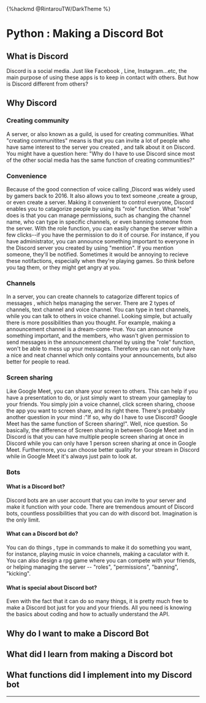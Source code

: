 {%hackmd @RintarouTW/DarkTheme %}
# Python : Making a Discord Bot
## **What** is Discord
Discord is a social media. Just like Facebook , Line, Instagram...etc, the main purpose of using these apps is to keep in contact with others. But how is Discord different from others?

## **Why** Discord

### Creating community

A server, or also known as a guild, is used for creating communities. What "creating communitites" means is that you can invite a lot of people who have same interest to the server you created , and talk about it on Discord. 
You might have a question here: "Why do I have to use Discord since most of the other social media has the same function of creating communities?"

### Convenience
Because of the good connection of voice calling ,Discord was widely used by gamers back to 2016. It also allows you to text someone ,create a group, or even create a server. Making it convenient to control everyone, Discord enables you to catagorize people by using its "role" function. What "role" does is that you can manage permissions, such as changing the channel name, who can type in specific channels, or even banning someone from the server. With the role function, you can easily change the server within a few clicks--if you have the permission to do it of course. For instance, if you have administrator, you can announce something important to everyone in the Discord server you created by using "mention". If you mention someone, they'll be notified. Sometimes it would be annoying to recieve these notifactions, especially when they're playing games. So think before you tag them, or they might get angry at you.

### Channels
In a server, you can create channels to catagorize different topics of messages , which helps managing the server. There are 2 types of channels, text channel and voice channel. You can type in text channels, while you can talk to others in voice channel. Looking simple, but actually there is more possibilities than you thought.
For example, making a announcement channel is a dream-come-true. You can announce something important, and the members, who wasn't given permission to send messages in the announcement channel by using the "role" function, won't be able to mess up your messages. Therefore you can not only have a nice and neat channel which only contains your announcements, but also better for people to read.

### Screen sharing
Like Google Meet, you can share your screen to others. This can help if you have a presentation to do, or just simply want to stream your gameplay to your friends. You simply join a voice channel, click screen sharing, choose the app you want to screen share, and its right there. 
There's probably another question in your mind :"If so, why do I have to use Discord? Google Meet has the same function of Screen sharing!". Well, nice question. 
So basically, the difference of Screen sharing in between Google Meet and in Discord is that you can have multiple people screen sharing at once in Discord while you can only have 1 person screen sharing at once in Google Meet. Furthermore, you can choose better quality for your stream in Discord while in Google Meet it's always just pain to look at.

### Bots

#### What is a Discord bot?
Discord bots are an user account that you can invite to your server and make it function with your code.
There are tremendous amount of Discord bots, countless possibilities that you can do with discord bot. Imagination is the only limit.

#### What can a Discord bot do?
You can do things , type in commands to make it do something you want, for instance, playing music in voice channels, making a caculator with it. You can also design a rpg game where you can compete with your friends, or helping managing the server -- "roles", "permissions", "banning", "kicking".

#### What is special about Discord bot?
Even with the fact that it can do so many things, it is pretty much free to make a Discord bot just for you and your friends. All you need is knowing the basics about coding and how to actually understand the API.


## Why do I want to make a Discord Bot
## What did I learn from making a Discord bot
## What functions did I implement into my Discord bot
---
